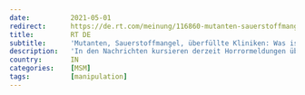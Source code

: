 ```yaml
---
date:          2021-05-01
redirect:      https://de.rt.com/meinung/116860-mutanten-sauerstoffmangel-ueberfuellte-kliniken-was-ist-wirklich-los-in-indien/
title:         RT DE
subtitle:      'Mutanten, Sauerstoffmangel, überfüllte Kliniken: Was ist wirklich los in Indien?'
description:   'In den Nachrichten kursieren derzeit Horrormeldungen über die Corona-Krise in Indien. Dass Metropolen wie Neu-Delhi in den letzten Jahren mehrfach aufgrund von Atemwegserkrankungen durch Smog den Gesundheitsnotstand ausriefen, wird konsequent ignoriert.'
country:       IN
categories:    [MSM]
tags:          [manipulation]
---
```

